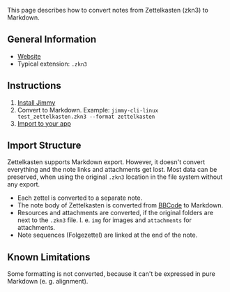 This page describes how to convert notes from Zettelkasten (zkn3) to Markdown.

## General Information

- [Website](http://zettelkasten.danielluedecke.de/)
- Typical extension: `.zkn3`

## Instructions

1. [Install Jimmy](../index.md#installation)
2. Convert to Markdown. Example: `jimmy-cli-linux test_zettelkasten.zkn3 --format zettelkasten`
3. [Import to your app](../import_instructions.md)

## Import Structure

Zettelkasten supports Markdown export. However, it doesn't convert everything and the note links and attachments get lost. Most data can be preserved, when using the original `.zkn3` location in the file system without any export.

- Each zettel is converted to a separate note.
- The note body of Zettelkasten is converted from [BBCode](https://en.wikipedia.org/wiki/BBCode) to Markdown.
- Resources and attachments are converted, if the original folders are next to the `.zkn3` file. I. e. `img` for images and `attachments` for attachments.
- Note sequences (Folgezettel) are linked at the end of the note.

## Known Limitations

Some formatting is not converted, because it can't be expressed in pure Markdown (e. g. alignment).
